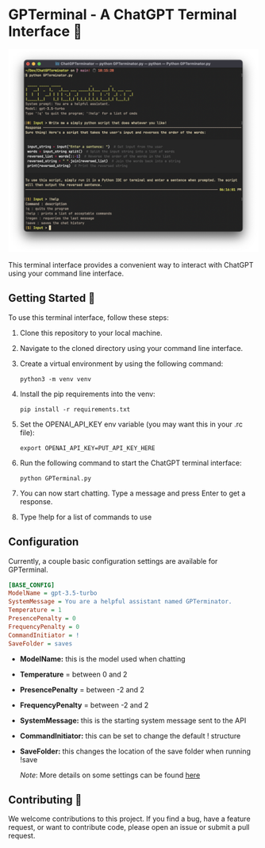 # GPTerminal - A ChatGPT Terminal Interface :robot:

![Screenshot of GPTerminal](./imgs/new_example.png)

This terminal interface provides a convenient way to interact with ChatGPT using your command line interface.

## Getting Started :rocket:

To use this terminal interface, follow these steps:

1. Clone this repository to your local machine.
2. Navigate to the cloned directory using your command line interface.
3. Create a virtual environment by using the following command:

   ```
   python3 -m venv venv
   ```

4. Install the pip requirements into the venv:

   ```
   pip install -r requirements.txt
   ```

5. Set the OPENAI_API_KEY env variable (you may want this in your .rc file):

   ```
   export OPENAI_API_KEY=PUT_API_KEY_HERE
   ```

6. Run the following command to start the ChatGPT terminal interface:

   ```
   python GPTerminal.py
   ```

7. You can now start chatting. Type a message and press Enter to get a response.

8. Type !help for a list of commands to use


## Configuration

Currently, a couple basic configuration settings are available for GPTerminal.

   ```ini
   [BASE_CONFIG]
   ModelName = gpt-3.5-turbo
   SystemMessage = You are a helpful assistant named GPTerminator.
   Temperature = 1
   PresencePenalty = 0
   FrequencyPenalty = 0
   CommandInitiator = !
   SaveFolder = saves
   ```

- **ModelName:** this is the model used when chatting
- **Temperature** = between 0 and 2
- **PresencePenalty** = between -2 and 2
- **FrequencyPenalty** = between -2 and 2
- **SystemMessage:** this is the starting system message sent to the API
- **CommandInitiator:** this can be set to change the default !<cmd> structure
- **SaveFolder:** this changes the location of the save folder when running !save

   _Note_: More details on some settings can be found [here](https://platform.openai.com/docs/api-reference/chat/create)

## Contributing :raised_hands:

We welcome contributions to this project. If you find a bug, have a feature request, or want to contribute code, please open an issue or submit a pull request.
